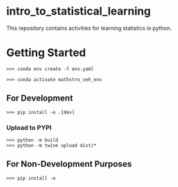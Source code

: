 # intro_to_statistical_learning

This repository contains activities for learning  statistics in python.


# Getting Started

```
>>> conda env create -f env.yaml
```

```
>>> conda activate mathstro_veh_env
```

## For Development
```
>>> pip install -e .[dev]
```
### Upload to PYPI
```
>>> python -m build
>>> python -m twine upload dist/*
```

## For Non-Development Purposes
```
>>> pip install -e
```
